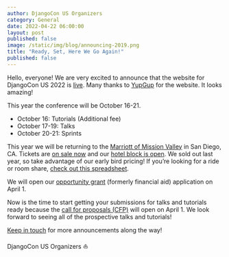 ```yaml
---
author: DjangoCon US Organizers
category: General
date: 2022-04-22 06:00:00
layout: post
published: false
image: /static/img/blog/announcing-2019.png
title: "Ready, Set, Here We Go Again!"
published: false
---
```

Hello, everyone! We are very excited to announce that the website for DjangoCon US 2022 is [live](https://2022.djangocon.us). Many thanks to [YupGup](http://yupgup.com/) for the website. It looks amazing!

This year the conference will be October 16-21.

- October 16: Tutorials (Additional fee)
- October 17-19: Talks
- October 20-21: Sprints

This year we will be returning to the [Marriott of Mission Valley](https://2022.djangocon.us/venue/) in San Diego, CA. Tickets are [on sale now](https://ti.to/defna/djangocon-us-2019) and our [hotel block is open](https://bit.ly/2UZ0oQQ). We sold out last year, so take advantage of our early bird pricing! If you’re looking for a ride or room share, [check out this spreadsheet](https://docs.google.com/spreadsheets/d/1-O7vSIeSls_xH9w9QVjVrVjgmEciKGduKQRMocCskkk/edit?usp=sharing).

We will open our [opportunity grant](https://2019.djangocon.us/opportunity-grants/) (formerly financial aid) application on April 1.

Now is the time to start getting your submissions for talks and tutorials ready because the [call for proposals (CFP)](https://2022.djangocon.us/speaking/) will open on April 1. We look forward to seeing all of the prospective talks and tutorials!

[Keep in touch](https://twitter.com/djangocon) for more announcements along the way!

DjangoCon US Organizers :sailboat:
